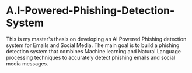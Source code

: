 # A.I-Powered-Phishing-Detection-System
This is my master's thesis on developing an AI Powered Phishing detection system for Emails and Social Media. The main goal is to build a phishing detection system that combines Machine learning and Natural Language processing techniques to accurately detect phishing emails and social media messages.


